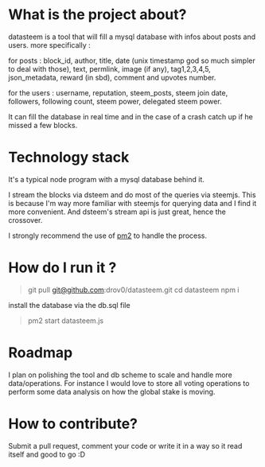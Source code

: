 # What is the project about?

datasteem is a tool that will fill a mysql database with infos about posts and users. more specifically :

for posts : block_id, author, title, date (unix timestamp god so much simpler to deal with those), text, permlink, image (if any), tag1,2,3,4,5, json_metadata, reward (in sbd), comment and upvotes number.

for the users : username, reputation, steem_posts, steem join date, followers, following count, steem power, delegated steem power.

It can fill the database in real time and in the case of a crash catch up if he missed a few blocks. 

# Technology stack 

It's a typical node program with a mysql database behind it.

I stream the blocks via dsteem and do most of the queries via steemjs. This is because I'm way more familiar with steemjs for querying data and I find it more convenient. And dsteem's stream api is just great, hence the crossover.

I strongly recommend the use of [pm2](http://pm2.keymetrics.io/) to handle the process.

# How do I run it ?

>  git pull git@github.com:drov0/datasteem.git
>  cd datasteem
>  npm i

install the database via the db.sql file

> pm2 start datasteem.js

# Roadmap 

I plan on polishing the tool and db scheme to scale and handle more data/operations. For instance I would love to store all voting operations to perform some data analysis on how the global stake is moving.

# How to contribute?

Submit a pull request, comment your code or write it in a way so it read itself and good to go :D

